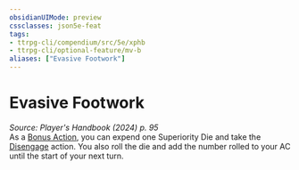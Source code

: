 ```yaml
---
obsidianUIMode: preview
cssclasses: json5e-feat
tags:
- ttrpg-cli/compendium/src/5e/xphb
- ttrpg-cli/optional-feature/mv-b
aliases: ["Evasive Footwork"]
---
```

# Evasive Footwork
*Source: Player's Handbook (2024) p. 95*  
As a [Bonus Action](3-Mechanics/CLI/rules/variant-rules/bonus-action-xphb.md), you can expend one Superiority Die and take the [Disengage](3-Mechanics/CLI/rules/actions.md#Disengage) action. You also roll the die and add the number rolled to your AC until the start of your next turn.